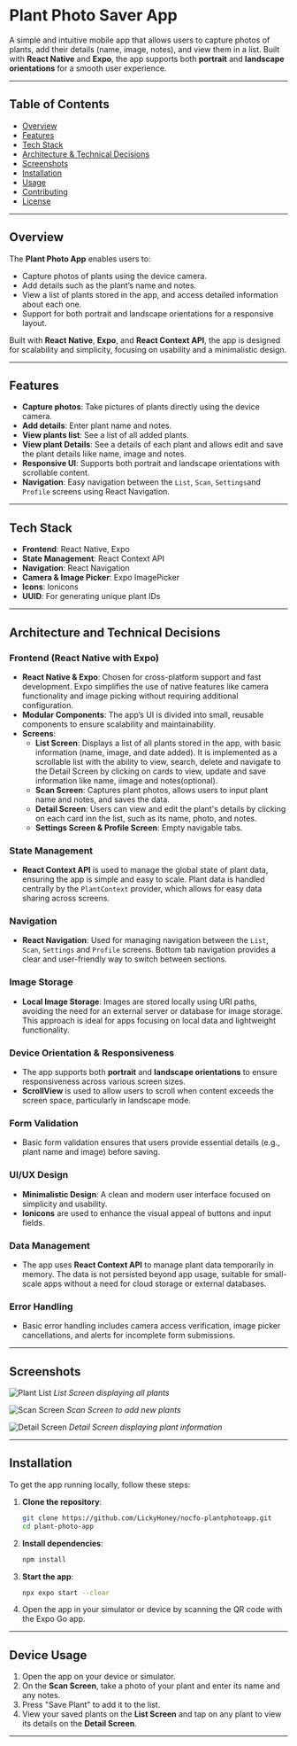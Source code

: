 # Plant Photo Saver App

A simple and intuitive mobile app that allows users to capture photos of plants, add their details (name, image, notes), and view them in a list. Built with **React Native** and **Expo**, the app supports both **portrait** and **landscape orientations** for a smooth user experience.

---

## Table of Contents
- [Overview](#overview)
- [Features](#features)
- [Tech Stack](#tech-stack)
- [Architecture & Technical Decisions](#architecture-and-technical-decisions)
- [Screenshots](#screenshots)
- [Installation](#installation)
- [Usage](#usage)
- [Contributing](#contributing)
- [License](#license)

---

## Overview

The **Plant Photo App** enables users to:
- Capture photos of plants using the device camera.
- Add details such as the plant’s name and notes.
- View a list of plants stored in the app, and access detailed information about each one.
- Support for both portrait and landscape orientations for a responsive layout.

Built with **React Native**, **Expo**, and **React Context API**, the app is designed for scalability and simplicity, focusing on usability and a minimalistic design.

---

## Features
- **Capture photos**: Take pictures of plants directly using the device camera.
- **Add details**: Enter plant name and notes.
- **View plants list**: See a list of all added plants.
- **View plant Details**: See a details of each plant and allows edit and save the plant details liike name, image and notes.
- **Responsive UI**: Supports both portrait and landscape orientations with scrollable content.
- **Navigation**: Easy navigation between the `List`, `Scan`, `Settings`and `Profile` screens using React Navigation.

---

## Tech Stack

- **Frontend**: React Native, Expo
- **State Management**: React Context API
- **Navigation**: React Navigation
- **Camera & Image Picker**: Expo ImagePicker
- **Icons**: Ionicons
- **UUID**: For generating unique plant IDs

---

## Architecture and Technical Decisions

### Frontend (React Native with Expo)
- **React Native & Expo**: Chosen for cross-platform support and fast development. Expo simplifies the use of native features like camera functionality and image picking without requiring additional configuration.
- **Modular Components**: The app’s UI is divided into small, reusable components to ensure scalability and maintainability.
- **Screens**:
  - **List Screen**: Displays a list of all plants stored in the app, with basic information (name, image, and date added). It is implemented as a scrollable list with the ability to view, search, delete and navigate to the Detail Screen by clicking on cards to view, update and save information like name, iimage and notes(optional).
  - **Scan Screen**: Captures plant photos, allows users to input plant name and notes, and saves the data.
  - **Detail Screen**: Users can view and edit the plant's details by clicking on each card inn the list, such as its name, photo, and notes.
  - **Settings Screen & Profile Screen**: Empty navigable tabs.

### State Management
- **React Context API** is used to manage the global state of plant data, ensuring the app is simple and easy to scale. Plant data is handled centrally by the `PlantContext` provider, which allows for easy data sharing across screens.

### Navigation
- **React Navigation**: Used for managing navigation between the `List`, `Scan`, `Settings` and `Profile` screens. Bottom tab navigation provides a clear and user-friendly way to switch between sections.

### Image Storage
- **Local Image Storage**: Images are stored locally using URI paths, avoiding the need for an external server or database for image storage. This approach is ideal for apps focusing on local data and lightweight functionality.

### Device Orientation & Responsiveness
- The app supports both **portrait** and **landscape orientations** to ensure responsiveness across various screen sizes.
- **ScrollView** is used to allow users to scroll when content exceeds the screen space, particularly in landscape mode.

### Form Validation
- Basic form validation ensures that users provide essential details (e.g., plant name and image) before saving.

### UI/UX Design
- **Minimalistic Design**: A clean and modern user interface focused on simplicity and usability.
- **Ionicons** are used to enhance the visual appeal of buttons and input fields.

### Data Management
- The app uses **React Context API** to manage plant data temporarily in memory. The data is not persisted beyond app usage, suitable for small-scale apps without a need for cloud storage or external databases.

### Error Handling
- Basic error handling includes camera access verification, image picker cancellations, and alerts for incomplete form submissions.

---

## Screenshots

![Plant List](./src/assets/screenshots/list-screen.png)
*List Screen displaying all plants*

![Scan Screen](./src/assets/screenshots/scan-screen.png)
*Scan Screen to add new plants*

![Detail Screen](./src/assets/screenshots/detail-screen.png)
*Detail Screen displaying plant information*

---

## Installation

To get the app running locally, follow these steps:

1. **Clone the repository**:
    ```bash
    git clone https://github.com/LickyHoney/nocfo-plantphotoapp.git
    cd plant-photo-app
    ```

2. **Install dependencies**:
    ```bash
    npm install
    ```

3. **Start the app**:
    ```bash
    npx expo start --clear
    ```

4. Open the app in your simulator or device by scanning the QR code with the Expo Go app.

---

## Device Usage

1. Open the app on your device or simulator.
2. On the **Scan Screen**, take a photo of your plant and enter its name and any notes.
3. Press "Save Plant" to add it to the list.
4. View your saved plants on the **List Screen** and tap on any plant to view its details on the **Detail Screen**.

---




